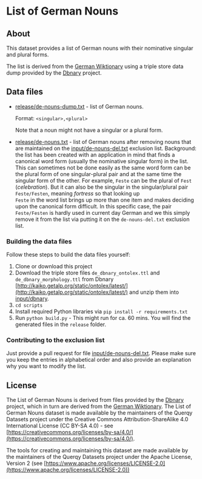 # List of German Nouns
## About
This dataset provides a list of German nouns with their nominative singular and plural forms.

The list is derived from the [German Wiktionary](https://de.wiktionary.org/wiki/Wiktionary:Hauptseite) using a triple
store data dump provided by the [Dbnary](http://kaiko.getalp.org/about-dbnary/) project.

## Data files

* [release/de-nouns-dump.txt](release/de-nouns-dump.txt) - list of German nouns.
  
  Format: `<singular>,<plural>`

  Note that a noun might not have a singular or a plural form.
* [release/de-nouns.txt](release/de-nouns.txt) - list of German nouns after removing nouns that are maintained on the
  [input/de-nouns-del.txt](input/de-nouns-del.txt) exclusion list. Background: the list has been created with an
  application in mind that finds a canonical word form (usually the nominative singular form) in the list. 
  This can sometimes not be done easily as the same word form can be the plural form of one singular-plural pair and
  at the same time the singular form of the other. For example, `Feste` can be the plural of `Fest` (_celebration_). But
  it can also be the singular in the singular/plural pair `Feste/Festen`, meaning _fortress_ so that looking up  
  `Feste` in the word list brings up more than one item and makes deciding upon the canonical form difficult. In this 
  specific case, the pair `Feste/Festen` is hardly used in current day German and we this simply remove it from the list
  via putting it on the `de-nouns-del.txt` exclusion list.

### Building the data files
Follow these steps to build the data files yourself:
1) Clone or download this project
2) Download the triple store files `de_dbnary_ontolex.ttl` and `de_dbnary_morphology.ttl` from Dbnary
   [http://kaiko.getalp.org/static/ontolex/latest/](http://kaiko.getalp.org/static/ontolex/latest/) and unzip them into 
   [input/dbnary](input/dbnary).
3) `cd scripts`
4) Install required Python libraries via `pip install -r requirements.txt`
5) Run `python build.py` - This might run for ca. 60 mins. You will find the generated files in the `release` folder.

### Contributing to the exclusion list
Just provide a pull request for file [input/de-nouns-del.txt](input/de-nouns-del.txt). Please make sure you keep the
entries in alphabetical order and also provide an explanation why you want to modify the list.

## License
The List of German Nouns is derived from files provided by the [Dbnary](http://kaiko.getalp.org/about-dbnary/) project,
which in turn are derived from the [German Wiktionary](https://de.wiktionary.org/wiki/Wiktionary:Hauptseite). The List
of German Nouns dataset is made available by the maintainers of the Querqy Datasets project under the Creative Commons
Attribution-ShareAlike 4.0 International License (CC BY-SA 4.0) -
see [https://creativecommons.org/licenses/by-sa/4.0/](https://creativecommons.org/licenses/by-sa/4.0/).

The tools for creating and maintaining this dataset are made available by the maintainers of the Querqy Datasets project
under the Apache License, Version 2
(see [https://www.apache.org/licenses/LICENSE-2.0](https://www.apache.org/licenses/LICENSE-2.0))


